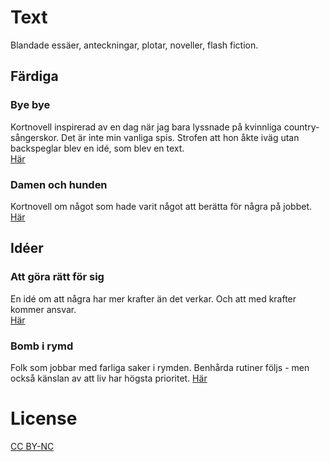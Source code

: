 # Text
Blandade essäer, anteckningar, plotar, noveller, flash fiction.

## Färdiga

### Bye bye
Kortnovell inspirerad av en dag när jag bara lyssnade på kvinnliga country-sångerskor. Det är inte min vanliga spis.
Strofen att hon åkte iväg utan backspeglar blev en idé, som blev en text.  
[Här](https://docs.google.com/document/d/1st2BHM741fbhMyUzrrLTbxIN_3s6V1XJRQlbjeZTXS4/)

### Damen och hunden
Kortnovell om något som hade varit något att berätta för några på jobbet.  
[Här](Writing/damen_och_hunden/damen_och_hunden.html)

## Idéer

### Att göra rätt för sig
En idé om att några har mer krafter än det verkar. Och att med krafter kommer ansvar.  
[Här](Writing/att_gora_ratt_for_sig/att_gora_ratt_for_sig.html)

### Bomb i rymd
Folk som jobbar med farliga saker i rymden. Benhårda rutiner följs - men också känslan av att liv har högsta prioritet.
[Här](Writing/bomb_i_rymd/bomb_i_rymd.html)

# License
[CC BY-NC](https://creativecommons.org/licenses/by-nc/4.0/)
